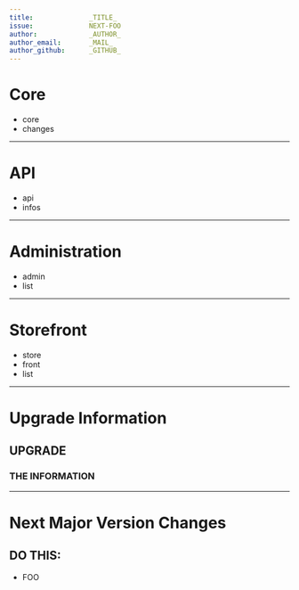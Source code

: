 ```yaml
---
title:              _TITLE_
issue:              NEXT-FOO
author:             _AUTHOR_
author_email:       _MAIL_
author_github:      _GITHUB_
---
```

# Core
* core
* changes
___
# API
* api
* infos
___
# Administration
* admin
* list
___
# Storefront
* store
* front
* list
___
# Upgrade Information

## UPGRADE
### THE INFORMATION
___
# Next Major Version Changes

## DO THIS:

* FOO
